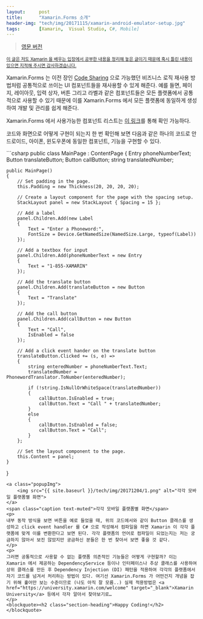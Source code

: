 ```yaml
---
layout:     post
title:      "Xamarin.Forms 소개"
header-img: "tech/img/20171115/xamarin-android-emulator-setup.jpg"
tags:       [Xamarin,  Visual Studio, C#, Mobile]
---
```

<blockquote>
<a href="{{ site.baseurl }}/tech/2017/12/04/xamarin-forms-intro/">영문 버전</a>
</blockquote>
<p>
<u><small>이 글은 저도 Xamarin 을 배우는 입장에서 공부한 내용을 정리해 놓은 글이기 때문에 혹시 틀린 내용이 있으면 지적해 주시면 감사하겠습니다.</small></u>
</p>
<p>
Xamarin.Forms 는 이전 장인 <a href="{{ site.baseurl }}/tech/2017/12/01/xamarin-code-sharing-kr/" target="_blank">Code Sharing</a> 으로 가능했던 비즈니스 로직 재사용 방법처럼 공통적으로 쓰이는 UI 컴포넌트들을 재사용할 수 있게 해준다. 예를 들면, 페이지, 레이아웃, 입력 상자, 버튼 그리고 라벨과 같은 컴포넌트들은 모든 플랫폼에서 공통적으로 사용할 수 있기 때문에 이를 Xamarin.Forms 에서 모든 플랫폼에 동일하게 생성하여 개발 및 관리를 쉽게 해준다. 
</p>
<p>
Xamarin.Forms 에서 사용가능한 컴포넌트 리스트는 <a href="https://developer.xamarin.com/guides/xamarin-forms/user-interface/controls/views/" target="_blank">이 링크</a>를 통해 확인 가능하다.
</p>
<p>
코드와 화면으로 어떻게 구현이 되는지 한 번 확인해 보면 다음과 같은 하나의 코드로 안드로이드, 아이폰, 윈도우폰에 동일한 컴포넌트, 기능을 구현할 수 있다.
</p>
```csharp
public class MainPage : ContentPage
{
    Entry phoneNumberText;
    Button translateButton;
    Button callButton;
    string translatedNumber;

    public MainPage()
    {
        // Set padding in the page.
        this.Padding = new Thickness(20, 20, 20, 20);

        // Create a layout component for the page with the spacing setup.
        StackLayout panel = new StackLayout { Spacing = 15 };

        // Add a label
        panel.Children.Add(new Label
        {
            Text = "Enter a Phoneword:",
            FontSize = Device.GetNamedSize(NamedSize.Large, typeof(Label))
        });

        // Add a textbox for input
        panel.Children.Add(phoneNumberText = new Entry
        {
            Text = "1-855-XAMARIN"
        });

        // Add the translate button
        panel.Children.Add(translateButton = new Button
        {
            Text = "Translate"
        });

        // Add the call button
        panel.Children.Add(callButton = new Button
        {
            Text = "Call",
            IsEnabled = false
        });

        // Add a click event hander on the translate button
        translateButton.Clicked += (s, e) =>
        {
            string enteredNumber = phoneNumberText.Text;
            translatedNumber = PhonewordTranslator.ToNumber(enteredNumber);

            if (!string.IsNullOrWhiteSpace(translatedNumber))
            {
                callButton.IsEnabled = true;
                callButton.Text = "Call " + translatedNumber;
            }
            else
            {
                callButton.IsEnabled = false;
                callButton.Text = "Call";
            }
        };

        // Set the layout component to the page.
        this.Content = panel;
    }
}
```
<a class="popupImg">
    <img src="{{ site.baseurl }}/tech/img/20171204/1.png" alt="각각 모바일 플랫폼별 화면">
</a>
<span class="caption text-muted">각각 모바일 플랫폼별 화면</span>
<p>
내부 동작 방식을 보면 버튼을 예로 들었을 때, 위의 코드에서와 같이 Button 클래스를 생성하고 click event handler 를 C# 으로 작성해서 컴파일을 하면 Xamarin 이 각각 플랫폼에 맞게 이를 변환한다고 보면 된다. 각각 플랫폼의 언어로 컴파일이 되었는지는 저는 궁금하지 않아서 보진 않았지만 궁금하신 분들은 한 번 찾아서 보면 좋을 것 같다.
</p>
<p>
그러면 공통적으로 사용할 수 없는 플랫폼 의존적인 기능들은 어떻게 구현할까? 이는 Xamarin 에서 제공하는 DependencyService 등이나 인터페이스나 추상 클래스를 사용하여 상위 클래스를 만든 후 Dependency Injection (DI) 패턴을 적용하여 각각의 플랫폼에서 자기 코드를 넘겨서 처리하는 방법이 있다. 여기선 Xamarin.Forms 가 어떤건지 개념을 잡기 위해 훑어만 보는 수준이므로 (나도 아직 잘 모름..) 실제 적용방법은 <a href="https://university.xamarin.com/welcome" target="_blank">Xamarin University</a> 등에서 각자 알아서 찾아보기로…
</p>
<blockquote><h2 class="section-heading">Happy Coding!</h2></blockquote>